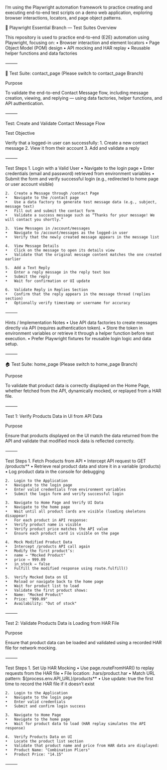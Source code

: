I’m using the Playwright automation framework to practice creating and executing end-to-end test scripts on a demo web application, exploring browser interactions, locators, and page object patterns.


🧪 Playwright Essential Branch — Test Suites Overview

This repository is used to practice end-to-end (E2E) automation using Playwright, focusing on:
	•	Browser interaction and element locators
	•	Page Object Model (POM) design
	•	API mocking and HAR replay
	•	Reusable helper functions and data factories

⸻

📘 Test Suite: contact_page (Please switch to contact_page Branch)

Purpose

To validate the end-to-end Contact Message flow, including message creation, viewing, and replying — using data factories, helper functions, and API authentication.

⸻

Test: Create and Validate Contact Message Flow

Test Objective

Verify that a logged-in user can successfully:
	1.	Create a new contact message
	2.	View it from their account
	3.	Add and validate a reply

⸻

Test Steps
	1.	Login with a Valid User
	•	Navigate to the login page
	•	Enter credentials (email and password) retrieved from environment variables
	•	Submit the form and verify successful login (e.g., redirected to home page or user account visible)
	
    2.	Create a Message through /contact Page
	•	Navigate to the /contact page
	•	Use a data factory to generate test message data (e.g., subject, message text)
	•	Fill out and submit the contact form
	•	Validate a success message such as “Thanks for your message! We will contact you shortly.”
	
    3.	View Messages in /account/messages
	•	Navigate to /account/messages as the logged-in user
	•	Verify that the newly created message appears in the message list
	
    4.	View Message Details
	•	Click on the message to open its details view
	•	Validate that the original message content matches the one created earlier

	5.	Add a Text Reply
	•	Enter a reply message in the reply text box
	•	Submit the reply
	•	Wait for confirmation or UI update

	6.	Validate Reply in Replies Section
	•	Confirm that the reply appears in the message thread (replies section)
	•	Optionally verify timestamp or username for accuracy

⸻

Hints / Implementation Notes
	•	Use API data factories to create messages directly via API (requires authentication token).
	•	Store the token in environment variables or retrieve it through a helper function before test execution.
	•	Prefer Playwright fixtures for reusable login logic and data setup.

⸻

🏠 Test Suite: home_page (Please switch to home_page Branch)

Purpose

To validate that product data is correctly displayed on the Home Page, whether fetched from the API, dynamically mocked, or replayed from a HAR file.

⸻

Test 1: Verify Products Data in UI from API Data

Purpose

Ensure that products displayed on the UI match the data returned from the API and validate that modified mock data is reflected correctly.

⸻

Test Steps
	1.	Fetch Products from API
	•	Intercept API request to GET /products**
	•	Retrieve real product data and store it in a variable (products)
	•	Log product data in the console for debugging

	2.	Login to the Application
	•	Navigate to the login page
	•	Enter valid credentials from environment variables
	•	Submit the login form and verify successful login

	3.	Navigate to Home Page and Verify UI Data
	•	Navigate to the home page
	•	Wait until all product cards are visible (loading skeletons disappear)
	•	For each product in API response:
	•	Verify product name is visible
	•	Verify product price matches the API value
	•	Ensure each product card is visible on the page

	4.	Mock Modified Product Data
	•	Intercept /products API call again
	•	Modify the first product’s:
	•	name → "Mocked Product"
	•	price → 999.09
	•	in_stock → false
	•	Fulfill the modified response using route.fulfill()

	5.	Verify Mocked Data on UI
	•	Reload or navigate back to the home page
	•	Wait for product list to load
	•	Validate the first product shows:
	•	Name: "Mocked Product"
	•	Price: "999.09"
	•	Availability: "Out of stock"

⸻

Test 2: Validate Products Data is Loading from HAR File

Purpose

Ensure that product data can be loaded and validated using a recorded HAR file for network mocking.

⸻

Test Steps
	1.	Set Up HAR Mocking
	•	Use page.routeFromHAR() to replay requests from the HAR file
	•	File location: .hars/product.har
	•	Match URL pattern: ${process.env.API_URL}/products**
	•	Use update: true the first time to record the HAR file if it doesn’t exist

	2.	Login to the Application
	•	Navigate to the login page
	•	Enter valid credentials
	•	Submit and confirm login success

	3.	Navigate to Home Page
	•	Navigate to the home page
	•	Wait for product data to load (HAR replay simulates the API response)

	4.	Verify Products Data on UI
	•	Locate the product list section
	•	Validate that product name and price from HAR data are displayed:
	•	Product Name: "Combination Pliers"
	•	Product Price: "14.15"

⸻

